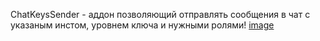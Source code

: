 ChatKeysSender - аддон позволяющий отправлять сообщения в чат с указаным инстом, уровнем ключа и нужными ролями!
[image](https://user-images.githubusercontent.com/9088249/215871674-4df26c13-0357-4114-ab65-ee570a060317.png)
